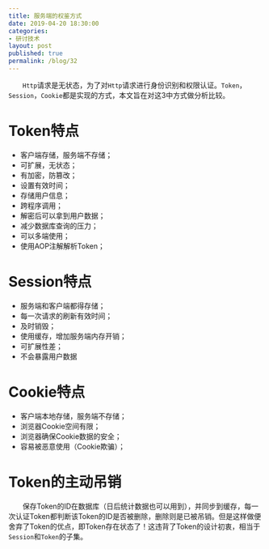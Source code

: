 ```yaml
---
title: 服务端的权鉴方式
date: 2019-04-20 18:30:00
categories: 
- 研讨技术
layout: post
published: true
permalink: /blog/32
---
```


&emsp;&emsp;`Http`请求是无状态，为了对`Http`请求进行身份识别和权限认证。`Token`，`Session`，`Cookie`都是实现的方式，本文旨在对这3中方式做分析比较。  

<!-- more -->

# Token特点

- 客户端存储，服务端不存储；
- 可扩展，无状态；
- 有加密，防篡改；
- 设置有效时间；
- 存储用户信息；
- 跨程序调用；
- 解密后可以拿到用户数据；
- 减少数据库查询的压力；
- 可以多端使用；
- 使用AOP注解解析Token；

# Session特点

- 服务端和客户端都得存储；
- 每一次请求的刷新有效时间；
- 及时销毁；
- 使用缓存，增加服务端内存开销；
- 可扩展性差；
- 不会暴露用户数据


# Cookie特点

- 客户端本地存储，服务端不存储；
- 浏览器Cookie空间有限；
- 浏览器确保Cookie数据的安全；
- 容易被恶意使用（Cookie欺骗）；

# Token的主动吊销

&emsp;&emsp;保存Token的ID在数据库（日后统计数据也可以用到），并同步到缓存，每一次认证Token都判断该Token的ID是否被删除，删除则是已被吊销。但是这样做便舍弃了Token的优点，即Token存在状态了！这违背了Token的设计初衷，相当于`Session`和`Token`的子集。  
